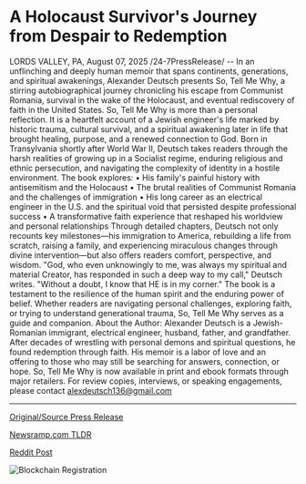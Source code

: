 # A Holocaust Survivor's Journey from Despair to Redemption

LORDS VALLEY, PA, August 07, 2025 /24-7PressRelease/ -- In an unflinching and deeply human memoir that spans continents, generations, and spiritual awakenings, Alexander Deutsch presents So, Tell Me Why, a stirring autobiographical journey chronicling his escape from Communist Romania, survival in the wake of the Holocaust, and eventual rediscovery of faith in the United States.  So, Tell Me Why is more than a personal reflection. It is a heartfelt account of a Jewish engineer's life marked by historic trauma, cultural survival, and a spiritual awakening later in life that brought healing, purpose, and a renewed connection to God.  Born in Transylvania shortly after World War II, Deutsch takes readers through the harsh realities of growing up in a Socialist regime, enduring religious and ethnic persecution, and navigating the complexity of identity in a hostile environment. The book explores:  • His family's painful history with antisemitism and the Holocaust • The brutal realities of Communist Romania and the challenges of immigration • His long career as an electrical engineer in the U.S. and the spiritual void that persisted despite professional success • A transformative faith experience that reshaped his worldview and personal relationships  Through detailed chapters, Deutsch not only recounts key milestones—his immigration to America, rebuilding a life from scratch, raising a family, and experiencing miraculous changes through divine intervention—but also offers readers comfort, perspective, and wisdom.  "God, who even unknowingly to me, was always my spiritual and material Creator, has responded in such a deep way to my call," Deutsch writes. "Without a doubt, I know that HE is in my corner."  The book is a testament to the resilience of the human spirit and the enduring power of belief. Whether readers are navigating personal challenges, exploring faith, or trying to understand generational trauma, So, Tell Me Why serves as a guide and companion.  About the Author:  Alexander Deutsch is a Jewish-Romanian immigrant, electrical engineer, husband, father, and grandfather. After decades of wrestling with personal demons and spiritual questions, he found redemption through faith. His memoir is a labor of love and an offering to those who may still be searching for answers, connection, or hope.  So, Tell Me Why is now available in print and ebook formats through major retailers.  For review copies, interviews, or speaking engagements, please contact alexdeutsch136@gmail.com 

---

[Original/Source Press Release](https://www.24-7pressrelease.com/press-release/525633/a-holocaust-survivors-journey-from-despair-to-redemption)
                    

[Newsramp.com TLDR](https://newsramp.com/curated-news/alexander-deutsch-s-memoir-a-journey-from-holocaust-survival-to-spiritual-awakening/1c6b0acc134643a355c30d1bd88b9ada) 

 



[Reddit Post](https://www.reddit.com/r/newsramp/comments/1mjthrk/alexander_deutschs_memoir_a_journey_from/) 



![Blockchain Registration](https://cdn.newsramp.app/24-7PressRelease/qrcode/258/7/barnJbSg.webp)